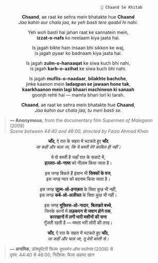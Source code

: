                                                  🌙 Chaand Se Khitab 

<div align="center">
  
 **Chaand**, ae raat ke sehra mein bhatakte hue **Chaand**  
*Jaa kahin aur chala jaa, ke yeh basti tere qaabil hi nahi.*  

Yeh woh basti hai jahan raat ke sannatein mein,  
**izzat-o-nafs** ko neelaam kiya jaata hai.  

Is jagah bikte hain insaan bhi sikkon ke waj,  
is jagah pyaar ko badnaam kiya jaata hai.  

Is jagah **zulm-o-hanaaqat** ke siwa kuch bhi nahi,  
is jagah **karb-o-azihat** ke siwa kuch bhi nahi.  

Is jagah **muflis-o-naadaar**, **bilakhte bachche**,  
jinke kaanon mein **ladaqpan se jawaan hone tak**,  
**kaarkhaanon mein lagi bhaari machineon ki sanaah**  
goonjti rehti hai — mamta bhari lori ki tarah.  

**Chaand**, ae raat ke sehra mein bhatakte hue **Chaand**,  
*Jaa kahin aur chala jaa, tu meri basti se.*

</div>


> **— Anonymous**, from the documentary film *Supermen of Malegaon* (2008)  
> _Scene between 44:40 and 46:00, directed by Faiza Ahmad Khan_



<div align="center">

**चाँद**, ऐ रात के सहरा में भटकते हुए **चाँद**  
*जा कहीं और चला जा, कि ये बस्ती तेरे काबिल ही नहीं।*  

ये वो बस्ती है जहाँ रात के सन्नाटे में,  
**इज़्ज़त-ओ-नफ़्स** को नीलाम किया जाता है।  

इस जगह बिकते हैं इंसान भी **सिक्कों के वज**,  
इस जगह प्यार को बदनाम किया जाता है।  

इस जगह **ज़ुल्म-ओ-हनाक़त** के सिवा कुछ भी नहीं,  
इस जगह **कर्ब-ओ-अज़ीयत** के सिवा कुछ भी नहीं।  

इस जगह **मुफ़्लिस-ओ-नादार**, **बिलखते बच्चे**,  
जिनके कानों में **लड़कपन से जवान होने तक**,  
**कारखानों में लगी भारी मशीनों की सना**  
गूँजती रहती है — ममता भरी लोरी की तरह।  

**चाँद**, ऐ रात के सहरा में भटकते हुए **चाँद**,  
*जा कहीं और चला जा, तू मेरी बस्ती से।*

</div>

> **— अनामिक**, डॉक्यूमेंटरी फिल्म *सुपरमेन ऑफ मालेगांव* (2008) से  
> दृश्य: 44:40 से 46:00, निर्देशक: फैज़ा अहमद खान
